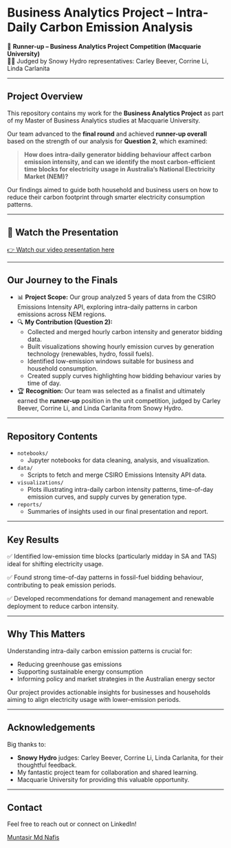 # Business Analytics Project – Intra-Daily Carbon Emission Analysis

🚀 **Runner-up – Business Analytics Project Competition (Macquarie University)**  
👩‍⚖️ Judged by Snowy Hydro representatives: Carley Beever, Corrine Li, Linda Carlanita

---

## Project Overview

This repository contains my work for the **Business Analytics Project** as part of my Master of Business Analytics studies at Macquarie University.

Our team advanced to the **final round** and achieved **runner-up overall** based on the strength of our analysis for **Question 2**, which examined:

> **How does intra-daily generator bidding behaviour affect carbon emission intensity, and can we identify the most carbon-efficient time blocks for electricity usage in Australia’s National Electricity Market (NEM)?**

Our findings aimed to guide both household and business users on how to reduce their carbon footprint through smarter electricity consumption patterns.

---

## 🎥 Watch the Presentation

[👉 Watch our video presentation here](https://drive.google.com/file/d/1wSMOMRh4vxKqcSD58TXr_cW-mGnShLkw/view?usp=sharing)

---

## Our Journey to the Finals

- 📊 **Project Scope:** Our group analyzed 5 years of data from the CSIRO Emissions Intensity API, exploring intra-daily patterns in carbon emissions across NEM regions.
- 🔍 **My Contribution (Question 2):**
  - Collected and merged hourly carbon intensity and generator bidding data.
  - Built visualizations showing hourly emission curves by generation technology (renewables, hydro, fossil fuels).
  - Identified low-emission windows suitable for business and household consumption.
  - Created supply curves highlighting how bidding behaviour varies by time of day.
- 🏆 **Recognition:** Our team was selected as a finalist and ultimately earned the **runner-up** position in the unit competition, judged by Carley Beever, Corrine Li, and Linda Carlanita from Snowy Hydro.

---

## Repository Contents

- `notebooks/`
  - Jupyter notebooks for data cleaning, analysis, and visualization.
- `data/`
  - Scripts to fetch and merge CSIRO Emissions Intensity API data.
- `visualizations/`
  - Plots illustrating intra-daily carbon intensity patterns, time-of-day emission curves, and supply curves by generation type.
- `reports/`
  - Summaries of insights used in our final presentation and report.

---

## Key Results

✅ Identified low-emission time blocks (particularly midday in SA and TAS) ideal for shifting electricity usage.

✅ Found strong time-of-day patterns in fossil-fuel bidding behaviour, contributing to peak emission periods.

✅ Developed recommendations for demand management and renewable deployment to reduce carbon intensity.

---

## Why This Matters

Understanding intra-daily carbon emission patterns is crucial for:

- Reducing greenhouse gas emissions
- Supporting sustainable energy consumption
- Informing policy and market strategies in the Australian energy sector

Our project provides actionable insights for businesses and households aiming to align electricity usage with lower-emission periods.

---

## Acknowledgements

Big thanks to:

- **Snowy Hydro** judges: Carley Beever, Corrine Li, Linda Carlanita, for their thoughtful feedback.
- My fantastic project team for collaboration and shared learning.
- Macquarie University for providing this valuable opportunity.

---

## Contact

Feel free to reach out or connect on LinkedIn!

[Muntasir Md Nafis](https://github.com/nafis2508)

